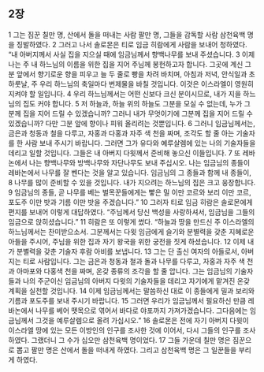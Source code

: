 ## 2장
1 그는 짐꾼 칠만 명, 산에서 돌을 떠내는 사람 팔만 명, 그들을 감독할 사람 삼천육백 명을 징발하였다.
2 그러고 나서 솔로몬은 티로 임금 히람에게 사람을 보내어 청하였다. “내 아버지께서 사실 집을 지으실 때에 임금님께서 향백나무를 보내 주셨습니다.
3 이제 나는 주 내 하느님의 이름을 위한 집을 지어 주님께 봉헌하고자 합니다. 그곳에 계신 그분 앞에서 향기로운 향을 피우고 늘 두 줄로 빵을 차려 바치며, 아침과 저녁, 안식일과 초하룻날, 주 우리 하느님의 축일마다 번제물을 바칠 것입니다. 이것은 이스라엘이 영원히 지켜야 할 일입니다.
4 우리 하느님께서는 어떤 신보다 크신 분이시므로, 내가 지을 하느님의 집도 커야 합니다.
5 저 하늘과, 하늘 위의 하늘도 그분을 모실 수 없는데, 누가 그분께 집을 지어 드릴 수 있겠습니까? 그러니 내가 무엇이기에 그분께 집을 지어 드릴 수 있겠습니까? 다만 그분 앞에 향이나 피워 올리려는 것뿐입니다.
6 그러니 임금님께서는, 금은과 청동과 철을 다루고, 자홍과 다홍과 자주 색 천을 짜며, 조각도 할 줄 아는 기술자를 한 사람 보내 주시기 바랍니다. 그러면 그가 유다와 예루살렘에 있는 나의 기술자들을 데리고 일할 것입니다. 그들은 내 아버지 다윗께서 준비해 놓으신 이들입니다.
7 또 레바논에서 나는 향백나무와 방백나무와 자단나무도 보내 주십시오. 나는 임금님의 종들이 레바논에서 나무를 잘 벤다는 것을 알고 있습니다. 임금님의 그 종들과 함께 내 종들이,
8 나무를 많이 준비할 수 있을 것입니다. 내가 지으려는 하느님의 집은 크고 웅장합니다.
9 임금님의 종들, 곧 나무를 베는 벌목꾼들에게는 빻은 밀 이만 코르와 보리 이만 코르, 포도주 이만 밧과 기름 이만 밧을 주겠습니다.”
10 그러자 티로 임금 히람은 솔로몬에게 편지를 보내어 이렇게 대답하였다. “주님께서 당신 백성을 사랑하셔서, 임금님을 그들의 임금으로 앉히셨습니다.”
11 히람은 또 이렇게 썼다. “하늘과 땅을 만드신 주 이스라엘의 하느님께서는 찬미받으소서. 그분께서는 다윗 임금에게 슬기와 분별력을 갖춘 지혜로운 아들을 주시어, 주님을 위한 집과 자기 왕국을 위한 궁전을 짓게 하셨습니다.
12 이제 내가 분별력을 갖춘 기술자 후람 아비를 보냅니다.
13 그는 단 출신 여자의 아들로서, 아버지는 티로 사람입니다. 그는 금은과 청동과 철과 돌과 나무를 다루고, 자홍과 자주 색 천과 아마포와 다홍색 천을 짜며, 온갖 종류의 조각을 할 줄 압니다. 그는 임금님의 기술자들과 나의 주군이신 임금님의 아버지 다윗의 기술자들을 데리고 자기에게 맡겨진 온갖 계획을 실천할 것입니다.
14 이제 임금님께서는 말씀하신 대로 이 종들에게 밀과 보리와 기름과 포도주를 보내 주시기 바랍니다.
15 그러면 우리가 임금님께서 필요하신 만큼 레바논에서 나무를 베어 뗏목으로 엮어서 바다로 야포까지 가져가겠습니다. 그다음에는 임금님께서 그것을 예루살렘으로 올려 가십시오.”
16 솔로몬은 전에 자기 아버지 다윗이 이스라엘 땅에 있는 모든 이방인의 인구를 조사한 것에 이어서, 다시 그들의 인구를 조사하였다. 그랬더니 그 수가 십오만 삼천육백 명이었다.
17 그들 가운데 칠만 명은 짐꾼으로 뽑고 팔만 명은 산에서 돌을 떠내게 하였다. 그리고 삼천육백 명은 그 일꾼들을 부리게 하였다.
